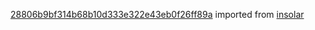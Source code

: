 [28806b9bf314b68b10d333e322e43eb0f26ff89a](https://github.com/insolar/insolar/commit/28806b9bf314b68b10d333e322e43eb0f26ff89a) imported from [insolar](https://github.com/insolar/insolar)

